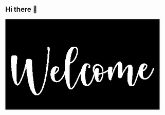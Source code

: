## Hi there 👋

![](https://github.com/justin-aj/justin-aj/blob/main/Cf%20Welcom%20GIF%20by%20Calvary%20Fellowship%20Church.gif)
<!--
**justin-aj/justin-aj** is a ✨ _special_ ✨ repository because its `README.md` (this file) appears on your GitHub profile.

Here are some ideas to get you started:

- 🔭 I’m currently working on ...
- 🌱 I’m currently learning ...
- 👯 I’m looking to collaborate on ...
- 🤔 I’m looking for help with ...
- 💬 Ask me about ...
- 📫 How to reach me: ...
- 😄 Pronouns: ...
- ⚡ Fun fact: ...
-->

